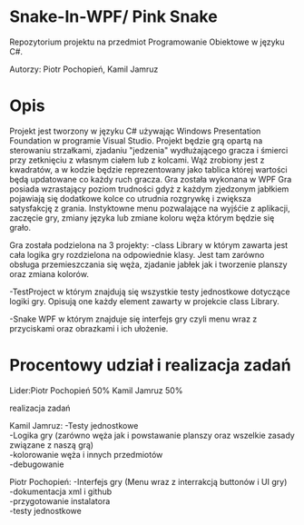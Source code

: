 # Snake-In-WPF/ Pink Snake
Repozytorium projektu na przedmiot Programowanie Obiektowe w języku C#.

Autorzy: Piotr Pochopień, Kamil Jamruz

# Opis
Projekt jest tworzony w języku C# używając Windows Presentation Foundation w programie Visual Studio.
Projekt będzie grą opartą na sterowaniu strzałkami, zjadaniu "jedzenia" wydłużającego gracza i śmierci przy zetknięciu z własnym ciałem lub z kolcami.
Wąż zrobiony jest z kwadratów, a w kodzie będzie reprezentowany jako tablica której wartości będą updatowane co każdy ruch gracza.
Gra została wykonana w WPF
Gra posiada wzrastający poziom trudności gdyż z każdym zjedzonym jabłkiem pojawiają się dodatkowe kolce co utrudnia rozgrywkę i zwiększa satysfakcję z grania. 
Instyktowne menu pozwalające na wyjśćie z aplikacji, zaczęcie gry, zmiany języka lub zmiane koloru węża którym będzie się grało.

Gra została podzielona na 3 projekty:
-class Library w którym zawarta jest cała logika gry rozdzielona na odpowiednie klasy. Jest tam zarówno obsługa przemieszczania się węża, zjadanie jabłek jak i tworzenie planszy oraz zmiana kolorów.

-TestProject w którym znajdują się wszystkie testy jednostkowe dotyczące logiki gry. Opisują one każdy element zawarty w projekcie class Library.

-Snake WPF w którym znajduje się interfejs gry czyli menu wraz z przyciskami oraz obrazkami i ich ułożenie.

# Procentowy udział i realizacja zadań
Lider:Piotr Pochopień 50%
Kamil Jamruz 50%

realizacja zadań

Kamil Jamruz:
-Testy jednostkowe<br/>
-Logika gry (zarówno węża jak i powstawanie planszy oraz wszelkie zasady związane z naszą grą)<br/>
-kolorowanie węża i innych przedmiotów<br/>
-debugowanie<br/>

Piotr Pochopień:
-Interfejs gry (Menu wraz z interrakcją buttonów i UI gry)<br/>
-dokumentacja xml i github<br/>
-przygotowanie instalatora<br/>
-testy jednostkowe<br/>

